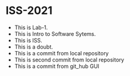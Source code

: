 # ISS-2021
* This is Lab-1.
* This is Intro to Software Sytems.
* This is ISS.
* This is a doubt.
* This is a commit from local repository
* This is second commit from local repository
* This is a commit from git_hub GUI

